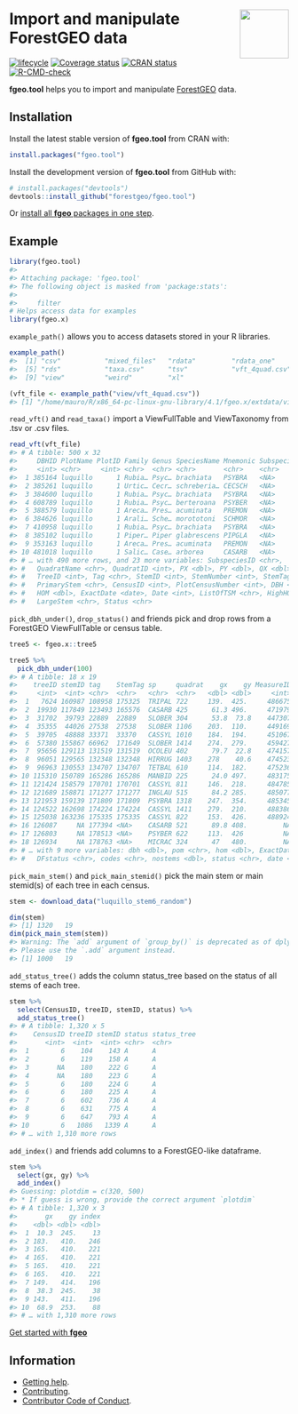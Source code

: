 
<!-- README.md is generated from README.Rmd. Please edit that file -->

# <img src="https://i.imgur.com/vTLlhbp.png" align="right" height=88 /> Import and manipulate ForestGEO data

<!-- badges: start -->

[![lifecycle](https://img.shields.io/badge/lifecycle-maturing-blue.svg)](https://lifecycle.r-lib.org/articles/stages.html)
[![Coverage
status](https://coveralls.io/repos/github/forestgeo/fgeo.tool/badge.svg)](https://coveralls.io/github/forestgeo/fgeo.tool)
[![CRAN
status](https://www.r-pkg.org/badges/version/fgeo.tool)](https://cran.r-project.org/package=fgeo.tool)
[![R-CMD-check](https://github.com/forestgeo/fgeo.tool/workflows/R-CMD-check/badge.svg)](https://github.com/forestgeo/fgeo.tool/actions)
<!-- badges: end -->

**fgeo.tool** helps you to import and manipulate
[ForestGEO](https://forestgeo.si.edu/) data.

## Installation

Install the latest stable version of **fgeo.tool** from CRAN with:

``` r
install.packages("fgeo.tool")
```

Install the development version of **fgeo.tool** from GitHub with:

``` r
# install.packages("devtools")
devtools::install_github("forestgeo/fgeo.tool")
```

Or [install all **fgeo** packages in one
step](https://forestgeo.github.io/fgeo//index.html#installation).

## Example

``` r
library(fgeo.tool)
#> 
#> Attaching package: 'fgeo.tool'
#> The following object is masked from 'package:stats':
#> 
#>     filter
# Helps access data for examples
library(fgeo.x)
```

`example_path()` allows you to access datasets stored in your R
libraries.

``` r
example_path()
#>  [1] "csv"           "mixed_files"   "rdata"         "rdata_one"    
#>  [5] "rds"           "taxa.csv"      "tsv"           "vft_4quad.csv"
#>  [9] "view"          "weird"         "xl"

(vft_file <- example_path("view/vft_4quad.csv"))
#> [1] "/home/mauro/R/x86_64-pc-linux-gnu-library/4.1/fgeo.x/extdata/view/vft_4quad.csv"
```

`read_vft()` and `read_taxa()` import a ViewFullTable and ViewTaxonomy
from .tsv or .csv files.

``` r
read_vft(vft_file)
#> # A tibble: 500 x 32
#>     DBHID PlotName PlotID Family Genus SpeciesName Mnemonic Subspecies SpeciesID
#>     <int> <chr>     <int> <chr>  <chr> <chr>       <chr>    <chr>          <int>
#>  1 385164 luquillo      1 Rubia… Psyc… brachiata   PSYBRA   <NA>             185
#>  2 385261 luquillo      1 Urtic… Cecr… schreberia… CECSCH   <NA>              74
#>  3 384600 luquillo      1 Rubia… Psyc… brachiata   PSYBRA   <NA>             185
#>  4 608789 luquillo      1 Rubia… Psyc… berteroana  PSYBER   <NA>             184
#>  5 388579 luquillo      1 Areca… Pres… acuminata   PREMON   <NA>             182
#>  6 384626 luquillo      1 Arali… Sche… morototoni  SCHMOR   <NA>             196
#>  7 410958 luquillo      1 Rubia… Psyc… brachiata   PSYBRA   <NA>             185
#>  8 385102 luquillo      1 Piper… Piper glabrescens PIPGLA   <NA>             174
#>  9 353163 luquillo      1 Areca… Pres… acuminata   PREMON   <NA>             182
#> 10 481018 luquillo      1 Salic… Case… arborea     CASARB   <NA>              70
#> # … with 490 more rows, and 23 more variables: SubspeciesID <chr>,
#> #   QuadratName <chr>, QuadratID <int>, PX <dbl>, PY <dbl>, QX <dbl>, QY <dbl>,
#> #   TreeID <int>, Tag <chr>, StemID <int>, StemNumber <int>, StemTag <int>,
#> #   PrimaryStem <chr>, CensusID <int>, PlotCensusNumber <int>, DBH <dbl>,
#> #   HOM <dbl>, ExactDate <date>, Date <int>, ListOfTSM <chr>, HighHOM <int>,
#> #   LargeStem <chr>, Status <chr>
```

`pick_dbh_under()`, `drop_status()` and friends pick and drop rows from
a ForestGEO ViewFullTable or census table.

``` r
tree5 <- fgeo.x::tree5

tree5 %>% 
  pick_dbh_under(100)
#> # A tibble: 18 x 19
#>    treeID stemID tag    StemTag sp     quadrat    gx    gy MeasureID CensusID
#>     <int>  <int> <chr>  <chr>   <chr>  <chr>   <dbl> <dbl>     <int>    <int>
#>  1   7624 160987 108958 175325  TRIPAL 722     139.  425.     486675        5
#>  2  19930 117849 123493 165576  CASARB 425      61.3 496.     471979        5
#>  3  31702  39793 22889  22889   SLOBER 304      53.8  73.8    447307        5
#>  4  35355  44026 27538  27538   SLOBER 1106    203.  110.     449169        5
#>  5  39705  48888 33371  33370   CASSYL 1010    184.  194.     451067        5
#>  6  57380 155867 66962  171649  SLOBER 1414    274.  279.     459427        5
#>  7  95656 129113 131519 131519  OCOLEU 402      79.7  22.8    474157        5
#>  8  96051 129565 132348 132348  HIRRUG 1403    278    40.6    474523        5
#>  9  96963 130553 134707 134707  TETBAL 610     114.  182.     475236        5
#> 10 115310 150789 165286 165286  MANBID 225      24.0 497.     483175        5
#> 11 121424 158579 170701 170701  CASSYL 811     146.  218.     484785        5
#> 12 121689 158871 171277 171277  INGLAU 515      84.2 285.     485077        5
#> 13 121953 159139 171809 171809  PSYBRA 1318    247.  354.     485345        5
#> 14 124522 162698 174224 174224  CASSYL 1411    279.  210.     488386        5
#> 15 125038 163236 175335 175335  CASSYL 822     153.  426.     488924        5
#> 16 126087     NA 177394 <NA>    CASARB 521      89.8 408.         NA       NA
#> 17 126803     NA 178513 <NA>    PSYBER 622     113.  426          NA       NA
#> 18 126934     NA 178763 <NA>    MICRAC 324      47   480.         NA       NA
#> # … with 9 more variables: dbh <dbl>, pom <chr>, hom <dbl>, ExactDate <date>,
#> #   DFstatus <chr>, codes <chr>, nostems <dbl>, status <chr>, date <dbl>
```

`pick_main_stem()` and `pick_main_stemid()` pick the main stem or main
stemid(s) of each tree in each census.

``` r
stem <- download_data("luquillo_stem6_random")

dim(stem)
#> [1] 1320   19
dim(pick_main_stem(stem))
#> Warning: The `add` argument of `group_by()` is deprecated as of dplyr 1.0.0.
#> Please use the `.add` argument instead.
#> [1] 1000   19
```

`add_status_tree()` adds the column status\_tree based on the status of
all stems of each tree.

``` r
stem %>% 
  select(CensusID, treeID, stemID, status) %>% 
  add_status_tree()
#> # A tibble: 1,320 x 5
#>    CensusID treeID stemID status status_tree
#>       <int>  <int>  <int> <chr>  <chr>      
#>  1        6    104    143 A      A          
#>  2        6    119    158 A      A          
#>  3       NA    180    222 G      A          
#>  4       NA    180    223 G      A          
#>  5        6    180    224 G      A          
#>  6        6    180    225 A      A          
#>  7        6    602    736 A      A          
#>  8        6    631    775 A      A          
#>  9        6    647    793 A      A          
#> 10        6   1086   1339 A      A          
#> # … with 1,310 more rows
```

`add_index()` and friends add columns to a ForestGEO-like dataframe.

``` r
stem %>% 
  select(gx, gy) %>% 
  add_index()
#> Guessing: plotdim = c(320, 500)
#> * If guess is wrong, provide the correct argument `plotdim`
#> # A tibble: 1,320 x 3
#>       gx    gy index
#>    <dbl> <dbl> <dbl>
#>  1  10.3  245.    13
#>  2 183.   410.   246
#>  3 165.   410.   221
#>  4 165.   410.   221
#>  5 165.   410.   221
#>  6 165.   410.   221
#>  7 149.   414.   196
#>  8  38.3  245.    38
#>  9 143.   411.   196
#> 10  68.9  253.    88
#> # … with 1,310 more rows
```

[Get started with **fgeo**](https://forestgeo.github.io/fgeo/)

## Information

  - [Getting help](https://forestgeo.github.io/fgeo.tool/SUPPORT.html).
  - [Contributing](https://forestgeo.github.io/fgeo.tool/CONTRIBUTING.html).
  - [Contributor Code of
    Conduct](https://forestgeo.github.io/fgeo.tool/CODE_OF_CONDUCT.html).
